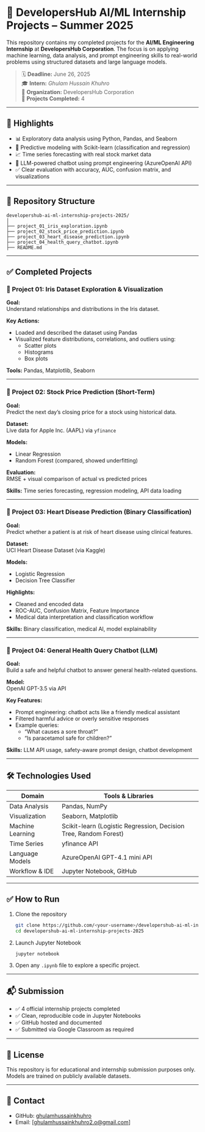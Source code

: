 # 🧠 DevelopersHub AI/ML Internship Projects – Summer 2025

This repository contains my completed projects for the **AI/ML Engineering Internship** at **DevelopersHub Corporation**. The focus is on applying machine learning, data analysis, and prompt engineering skills to real-world problems using structured datasets and large language models.

> 🗓️ **Deadline:** June 26, 2025  
> 🎓 **Intern:** *Ghulam Hussain Khuhro*  
> 🏢 **Organization:** DevelopersHub Corporation  
> 📁 **Projects Completed:** 4

---

## 🚀 Highlights

- 📊 Exploratory data analysis using Python, Pandas, and Seaborn
- 🤖 Predictive modeling with Scikit-learn (classification and regression)
- 📈 Time series forecasting with real stock market data
- 💬 LLM-powered chatbot using prompt engineering (AzureOpenAI API)
- ✅ Clear evaluation with accuracy, AUC, confusion matrix, and visualizations

---

## 📂 Repository Structure

```
developershub-ai-ml-internship-projects-2025/
│
├── project_01_iris_exploration.ipynb
├── project_02_stock_price_prediction.ipynb
├── project_03_heart_disease_prediction.ipynb
├── project_04_health_query_chatbot.ipynb
├── README.md
```

---

## ✅ Completed Projects

### 📁 Project 01: Iris Dataset Exploration & Visualization

**Goal:**  
Understand relationships and distributions in the Iris dataset.

**Key Actions:**  
- Loaded and described the dataset using Pandas
- Visualized feature distributions, correlations, and outliers using:
  - Scatter plots
  - Histograms
  - Box plots

**Tools:** Pandas, Matplotlib, Seaborn

---

### 📁 Project 02: Stock Price Prediction (Short-Term)

**Goal:**  
Predict the next day’s closing price for a stock using historical data.

**Dataset:**  
Live data for Apple Inc. (AAPL) via `yfinance`

**Models:**  
- Linear Regression  
- Random Forest (compared, showed underfitting)

**Evaluation:**  
RMSE + visual comparison of actual vs predicted prices

**Skills:** Time series forecasting, regression modeling, API data loading

---

### 📁 Project 03: Heart Disease Prediction (Binary Classification)

**Goal:**  
Predict whether a patient is at risk of heart disease using clinical features.

**Dataset:**  
UCI Heart Disease Dataset (via Kaggle)

**Models:**  
- Logistic Regression  
- Decision Tree Classifier

**Highlights:**  
- Cleaned and encoded data
- ROC-AUC, Confusion Matrix, Feature Importance
- Medical data interpretation and classification workflow

**Skills:** Binary classification, medical AI, model explainability

---

### 📁 Project 04: General Health Query Chatbot (LLM)

**Goal:**  
Build a safe and helpful chatbot to answer general health-related questions.

**Model:**  
OpenAI GPT-3.5 via API

**Key Features:**  
- Prompt engineering: chatbot acts like a friendly medical assistant
- Filtered harmful advice or overly sensitive responses
- Example queries:
  - “What causes a sore throat?”
  - “Is paracetamol safe for children?”

**Skills:** LLM API usage, safety-aware prompt design, chatbot development

---

## 🛠️ Technologies Used

| Domain                 | Tools & Libraries                               |
|------------------------|-------------------------------------------------|
| Data Analysis          | Pandas, NumPy                                   |
| Visualization          | Seaborn, Matplotlib                             |
| Machine Learning       | Scikit-learn (Logistic Regression, Decision Tree, Random Forest) |
| Time Series            | yfinance API                                    |
| Language Models        | AzureOpenAI GPT-4.1 mini API                              |
| Workflow & IDE         | Jupyter Notebook, GitHub                        |

---

## ✅ How to Run

1. Clone the repository  
   ```bash
   git clone https://github.com/<your-username>/developershub-ai-ml-internship-projects-2025.git
   cd developershub-ai-ml-internship-projects-2025
   ```

2. Launch Jupyter Notebook  
   ```bash
   jupyter notebook
   ```

3. Open any `.ipynb` file to explore a specific project.

---

## 📬 Submission

- ✅ 4 official internship projects completed  
- ✅ Clean, reproducible code in Jupyter Notebooks  
- ✅ GitHub hosted and documented  
- ✅ Submitted via Google Classroom as required

---

## 📜 License

This repository is for educational and internship submission purposes only. Models are trained on publicly available datasets.

---

## 🙋 Contact

- GitHub: [ghulamhussainkhuhro](https://github.com/ghulamhussainkhuhro)  
- Email: [ghulamhussainkhuhro2.o@gmail.com]
